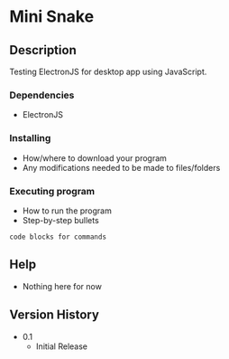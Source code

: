 # Mini Snake

## Description

Testing ElectronJS for desktop app using JavaScript.

### Dependencies

* ElectronJS

### Installing

* How/where to download your program
* Any modifications needed to be made to files/folders

### Executing program

* How to run the program
* Step-by-step bullets
```
code blocks for commands
```

## Help

* Nothing here for now

## Version History

* 0.1
    * Initial Release